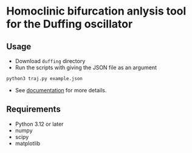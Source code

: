 # Homoclinic bifurcation anlysis tool for the Duffing oscillator

## Usage
- Download `duffing` directory
- Run the scripts with giving the JSON file as an argument
```bash
python3 traj.py example.json
```
- See [documentation](https://yuu-miino-nue.github.io/duffing/) for more details.

## Requirements
- Python 3.12 or later
- numpy
- scipy
- matplotlib

